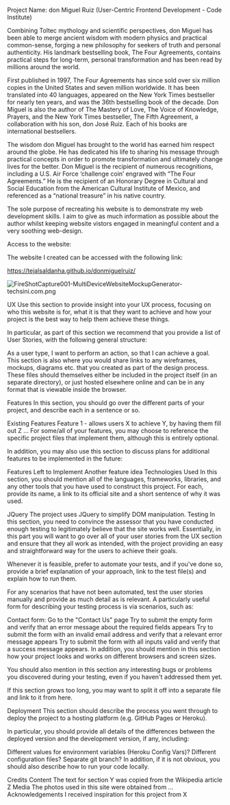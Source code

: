 Project Name: don Miguel Ruiz (User-Centric Frontend Development - Code Institute)

Combining Toltec mythology and scientific perspectives, don Miguel has been able to merge ancient wisdom with modern physics and practical common-sense, forging a new philosophy for seekers of truth and personal authenticity. His landmark bestselling book, The Four Agreements, contains practical steps for long-term, personal transformation and has been read by millions around the world.

First published in 1997, The Four Agreements has since sold over six million copies in the United States and seven million worldwide. It has been translated into 40 languages, appeared on the New York Times bestseller for nearly ten years, and was the 36th bestselling book of the decade. Don Miguel is also the author of The Mastery of Love, The Voice of Knowledge, Prayers, and the New York Times bestseller, The Fifth Agreement, a collaboration with his son, don José Ruiz. Each of his books are international bestsellers.

The wisdom don Miguel has brought to the world has earned him respect around the globe. He has dedicated his life to sharing his message through practical concepts in order to promote transformation and ultimately change lives for the better. Don Miguel is the recipient of numerous recognitions, including a U.S. Air Force ‘challenge coin’ engraved with “The Four Agreements.” He is the recipient of an Honorary Degree in Cultural and Social Education from the American Cultural Institute of Mexico, and referenced as a “national treasure” in his native country.

The sole purpose of recreating his website is to demonstrate my web development skills. I aim to give as much information as possible about the author whilst keeping website vistors engaged in meaningful content and a very soothing web-design.

Access to the website:

The website I created can be accessed with the following link:

https://tejalsaldanha.github.io/donmiguelruiz/

![FireShotCapture001-MultiDeviceWebsiteMockupGenerator-techsini.com.png](FireShotCapture001-MultiDeviceWebsiteMockupGenerator-techsini.com.png)


UX
Use this section to provide insight into your UX process, focusing on who this website is for, what it is that they want to achieve and how your project is the best way to help them achieve these things.

In particular, as part of this section we recommend that you provide a list of User Stories, with the following general structure:

As a user type, I want to perform an action, so that I can achieve a goal.
This section is also where you would share links to any wireframes, mockups, diagrams etc. that you created as part of the design process. These files should themselves either be included in the project itself (in an separate directory), or just hosted elsewhere online and can be in any format that is viewable inside the browser.

Features
In this section, you should go over the different parts of your project, and describe each in a sentence or so.

Existing Features
Feature 1 - allows users X to achieve Y, by having them fill out Z
...
For some/all of your features, you may choose to reference the specific project files that implement them, although this is entirely optional.

In addition, you may also use this section to discuss plans for additional features to be implemented in the future:

Features Left to Implement
Another feature idea
Technologies Used
In this section, you should mention all of the languages, frameworks, libraries, and any other tools that you have used to construct this project. For each, provide its name, a link to its official site and a short sentence of why it was used.

JQuery
The project uses JQuery to simplify DOM manipulation.
Testing
In this section, you need to convince the assessor that you have conducted enough testing to legitimately believe that the site works well. Essentially, in this part you will want to go over all of your user stories from the UX section and ensure that they all work as intended, with the project providing an easy and straightforward way for the users to achieve their goals.

Whenever it is feasible, prefer to automate your tests, and if you've done so, provide a brief explanation of your approach, link to the test file(s) and explain how to run them.

For any scenarios that have not been automated, test the user stories manually and provide as much detail as is relevant. A particularly useful form for describing your testing process is via scenarios, such as:

Contact form:
Go to the "Contact Us" page
Try to submit the empty form and verify that an error message about the required fields appears
Try to submit the form with an invalid email address and verify that a relevant error message appears
Try to submit the form with all inputs valid and verify that a success message appears.
In addition, you should mention in this section how your project looks and works on different browsers and screen sizes.

You should also mention in this section any interesting bugs or problems you discovered during your testing, even if you haven't addressed them yet.

If this section grows too long, you may want to split it off into a separate file and link to it from here.

Deployment
This section should describe the process you went through to deploy the project to a hosting platform (e.g. GitHub Pages or Heroku).

In particular, you should provide all details of the differences between the deployed version and the development version, if any, including:

Different values for environment variables (Heroku Config Vars)?
Different configuration files?
Separate git branch?
In addition, if it is not obvious, you should also describe how to run your code locally.

Credits
Content
The text for section Y was copied from the Wikipedia article Z
Media
The photos used in this site were obtained from ...
Acknowledgements
I received inspiration for this project from X